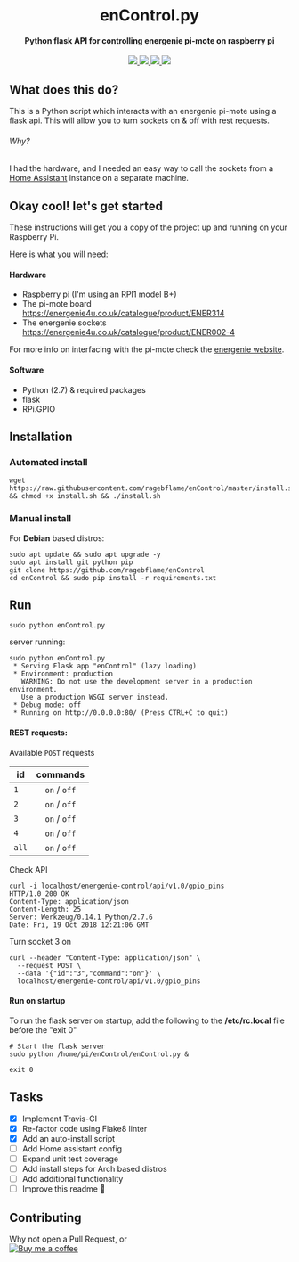 
<h1 align="center">enControl.py</h1>
<h4 align="center">Python flask API for controlling energenie pi-mote on raspberry pi</h4>

<p align="center">
  <a href="https://travis-ci.org/ragebflame/enControl">
    <img src="https://travis-ci.org/ragebflame/enControl.svg?branch=master">
  </a>
  <a href="https://www.python.org/">
    <img src="https://img.shields.io/badge/Made%20with-Python-1f425f.svg">
  </a>
  <a href="https://github.com/ragebflame/enControl/issues">
    <img src="https://img.shields.io/github/issues/Naereen/StrapDown.js.svg">
  </a>
  <a href="https://github.com/ragebflame/enControl/blob/master/LICENSE">
    <img src="https://img.shields.io/github/license/Naereen/StrapDown.js.svg">
  </a>  
</p>

## What does this do?
This is a Python script which interacts with an energenie pi-mote using a flask api. This will allow you to turn sockets on & off with rest requests.

###### Why?
I had the hardware, and I needed an easy way to call the sockets from a [Home Assistant](https://www.home-assistant.io/) instance on a separate machine.

## Okay cool! let's get started

These instructions will get you a copy of the project up and running on your Raspberry Pi.

Here is what you will need:
#### Hardware
 - Raspberry pi (I'm using an RPI1 model B+)
 - The pi-mote board
https://energenie4u.co.uk/catalogue/product/ENER314
 - The energenie sockets
https://energenie4u.co.uk/catalogue/product/ENER002-4

For more info on interfacing with the pi-mote check the [energenie website](https://www.home-assistant.io/).

#### Software
 - Python (2.7) & required packages
  - flask
  - RPi.GPIO

## Installation

### Automated install

```
wget https://raw.githubusercontent.com/ragebflame/enControl/master/install.sh && chmod +x install.sh && ./install.sh
```
### Manual install
For **Debian** based distros:
```
sudo apt update && sudo apt upgrade -y
sudo apt install git python pip
git clone https://github.com/ragebflame/enControl
cd enControl && sudo pip install -r requirements.txt
```

## Run
```
sudo python enControl.py
```
server running:
```
sudo python enControl.py
 * Serving Flask app "enControl" (lazy loading)
 * Environment: production
   WARNING: Do not use the development server in a production environment.
   Use a production WSGI server instead.
 * Debug mode: off
 * Running on http://0.0.0.0:80/ (Press CTRL+C to quit)
```
#### REST requests:
Available `POST` requests

| id  | commands |
| --- |:--------:|
|  `1`  | `on` / `off` |
|  `2`  | `on` / `off` |
|  `3`  | `on` / `off` |
|  `4`  | `on` / `off` |
| `all` | `on` / `off` |

Check API
```
curl -i localhost/energenie-control/api/v1.0/gpio_pins
HTTP/1.0 200 OK
Content-Type: application/json
Content-Length: 25
Server: Werkzeug/0.14.1 Python/2.7.6
Date: Fri, 19 Oct 2018 12:21:06 GMT
```
Turn socket 3 on
```
curl --header "Content-Type: application/json" \
  --request POST \
  --data '{"id":"3","command":"on"}' \
  localhost/energenie-control/api/v1.0/gpio_pins
```



#### Run on startup
To run the flask server on startup, add the following to the **/etc/rc.local** file before the "exit 0"
```
# Start the flask server
sudo python /home/pi/enControl/enControl.py &

exit 0
```

## Tasks

- [x] Implement Travis-CI
- [x] Re-factor code using Flake8 linter
- [x] Add an auto-install script
- [ ] Add Home assistant config
- [ ] Expand unit test coverage
- [ ] Add install steps for Arch based distros
- [ ] Add additional functionality
- [ ] Improve this readme :eyes:

## Contributing
Why not open a Pull Request, or  
[![Buy me a coffee](https://www.buymeacoffee.com/assets/img/custom_images/orange_img.png)](https://www.buymeacoffee.com/6KqDHIdO4)
